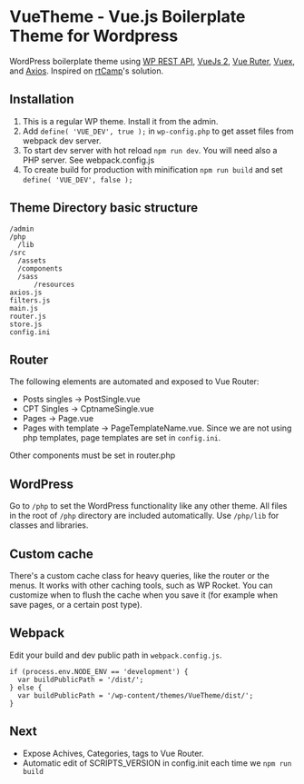 
# VueTheme - Vue.js Boilerplate Theme for Wordpress
WordPress boilerplate theme using [WP REST API](https://developer.wordpress.org/rest-api/), [VueJs 2](http://vuejs.org), [Vue Ruter](https://router.vuejs.org/), [Vuex](https://vuex.vuejs.org/), and [Axios](https://github.com/axios/axios). Inspired on [rtCamp](https://github.com/rtCamp/VueTheme)'s solution.

## Installation
1. This is a regular WP theme. Install it from the admin.
2. Add `define( 'VUE_DEV', true );` in `wp-config.php` to get asset files from webpack dev server.
3. To start dev server with hot reload `npm run dev`. You will need also a PHP server. See webpack.config.js
5. To create build for production with minification `npm run build` and set `define( 'VUE_DEV', false );`

## Theme Directory basic structure
```
/admin
/php
  /lib
/src
  /assets 
  /components
  /sass
      /resources
axios.js
filters.js 
main.js
router.js
store.js 
config.ini
```

## Router
The following elements are automated and exposed to Vue Router:
* Posts singles -> PostSingle.vue 
* CPT Singles -> CptnameSingle.vue
* Pages -> Page.vue
* Pages with template -> PageTemplateName.vue. Since we are not using php templates, page templates are set in `config.ini`.

Other components must be set in router.php

## WordPress
Go to `/php` to set the WordPress functionality like any other theme. All files in the root of `/php` directory are included automatically. Use  `/php/lib` for classes and libraries.

## Custom cache
There's a custom cache class for heavy queries, like the router or the menus. It works with other caching tools, such as WP Rocket. You can customize when to flush the cache when you save it (for example when save pages, or a certain post type).

## Webpack
Edit your build and dev public path in `webpack.config.js`. 
````
if (process.env.NODE_ENV == 'development') {
  var buildPublicPath = '/dist/';
} else {
  var buildPublicPath = '/wp-content/themes/VueTheme/dist/';
}
````


## Next
* Expose Achives, Categories, tags to Vue Router.
* Automatic edit of SCRIPTS_VERSION in config.init each time we `npm run build`
